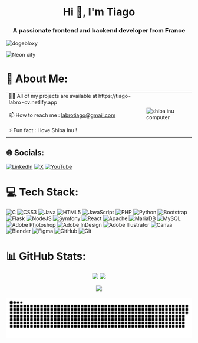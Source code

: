 <h1 align="center">Hi 👋, I'm Tiago</h1>
<h3 align="center">A passionate frontend and backend developer from France</h3>

<p align="left"> <img src="https://komarev.com/ghpvc/?username=dogebloxy&label=Profile%20views&color=0e75b6&style=flat" alt="dogebloxy" /> </p>

<img src="https://images-wixmp-ed30a86b8c4ca887773594c2.wixmp.com/f/68943bab-2120-477c-8255-e5c59abe39bf/dhxg3my-05411b6a-f4a1-40be-9d1c-49c2a9ec7640.png/v1/fill/w_1280,h_320,q_80,strp/faceit_banner_neon_city_pixel_art_by_merise_mrs_dhxg3my-fullview.jpg?token=eyJ0eXAiOiJKV1QiLCJhbGciOiJIUzI1NiJ9.eyJzdWIiOiJ1cm46YXBwOjdlMGQxODg5ODIyNjQzNzNhNWYwZDQxNWVhMGQyNmUwIiwiaXNzIjoidXJuOmFwcDo3ZTBkMTg4OTgyMjY0MzczYTVmMGQ0MTVlYTBkMjZlMCIsIm9iaiI6W1t7ImhlaWdodCI6Ijw9MzIwIiwicGF0aCI6IlwvZlwvNjg5NDNiYWItMjEyMC00NzdjLTgyNTUtZTVjNTlhYmUzOWJmXC9kaHhnM215LTA1NDExYjZhLWY0YTEtNDBiZS05ZDFjLTQ5YzJhOWVjNzY0MC5wbmciLCJ3aWR0aCI6Ijw9MTI4MCJ9XV0sImF1ZCI6WyJ1cm46c2VydmljZTppbWFnZS5vcGVyYXRpb25zIl19.qtNHunI_15KSdLrCy5fwkui2J6JRV9gGs514hPdXGYU" alt="Neon city" />

# 💫 About Me:

<table>
  <tr>
    <td>👨‍💻 All of my projects are available at https://tiago-labro-cv.netlify.app
      <br><br>📫 How to reach me : <a href="mailto:labrotiago@gmail.com">labrotiago@gmail.com</a>
      <br><br>⚡ Fun fact : I love Shiba Inu !</td>
    <td><img src="https://i0.wp.com/boingboing.net/wp-content/uploads/2016/06/ezgif-2034782460.gif?fit=1&ssl=1&resize=620%2C4000" alt="shiba inu computer" /></td>
  </tr>
</table>

## 🌐 Socials:
[![LinkedIn](https://img.shields.io/badge/LinkedIn-%230077B5.svg?logo=linkedin&logoColor=white)](https://www.linkedin.com/in/tiago-labro-31479029b/) [![X](https://img.shields.io/badge/X-black.svg?logo=X&logoColor=white)](https://x.com/BloxyDoge) [![YouTube](https://img.shields.io/badge/YouTube-%23FF0000.svg?logo=YouTube&logoColor=white)](https://youtube.com/@DogeBloxy) 

# 💻 Tech Stack:
![C](https://img.shields.io/badge/c-%2300599C.svg?style=for-the-badge&logo=c&logoColor=white) ![CSS3](https://img.shields.io/badge/css3-%231572B6.svg?style=for-the-badge&logo=css3&logoColor=white) ![Java](https://img.shields.io/badge/java-%23ED8B00.svg?style=for-the-badge&logo=openjdk&logoColor=white) ![HTML5](https://img.shields.io/badge/html5-%23E34F26.svg?style=for-the-badge&logo=html5&logoColor=white) ![JavaScript](https://img.shields.io/badge/javascript-%23323330.svg?style=for-the-badge&logo=javascript&logoColor=%23F7DF1E) ![PHP](https://img.shields.io/badge/php-%23777BB4.svg?style=for-the-badge&logo=php&logoColor=white) ![Python](https://img.shields.io/badge/python-3670A0?style=for-the-badge&logo=python&logoColor=ffdd54) ![Bootstrap](https://img.shields.io/badge/bootstrap-%238511FA.svg?style=for-the-badge&logo=bootstrap&logoColor=white) ![Flask](https://img.shields.io/badge/flask-%23000.svg?style=for-the-badge&logo=flask&logoColor=white) ![NodeJS](https://img.shields.io/badge/node.js-6DA55F?style=for-the-badge&logo=node.js&logoColor=white) ![Symfony](https://img.shields.io/badge/symfony-%23000000.svg?style=for-the-badge&logo=symfony&logoColor=white) ![React](https://img.shields.io/badge/react-%2320232a.svg?style=for-the-badge&logo=react&logoColor=%2361DAFB) ![Apache](https://img.shields.io/badge/apache-%23D42029.svg?style=for-the-badge&logo=apache&logoColor=white) ![MariaDB](https://img.shields.io/badge/MariaDB-003545?style=for-the-badge&logo=mariadb&logoColor=white) ![MySQL](https://img.shields.io/badge/mysql-4479A1.svg?style=for-the-badge&logo=mysql&logoColor=white) ![Adobe Photoshop](https://img.shields.io/badge/adobe%20photoshop-%2331A8FF.svg?style=for-the-badge&logo=adobe%20photoshop&logoColor=white) ![Adobe InDesign](https://img.shields.io/badge/Adobe%20InDesign-49021F?style=for-the-badge&logo=adobeindesign&logoColor=FF3366) ![Adobe Illustrator](https://img.shields.io/badge/adobe%20illustrator-%23FF9A00.svg?style=for-the-badge&logo=adobe%20illustrator&logoColor=white) ![Canva](https://img.shields.io/badge/Canva-%2300C4CC.svg?style=for-the-badge&logo=Canva&logoColor=white) ![Blender](https://img.shields.io/badge/blender-%23F5792A.svg?style=for-the-badge&logo=blender&logoColor=white) ![Figma](https://img.shields.io/badge/figma-%23F24E1E.svg?style=for-the-badge&logo=figma&logoColor=white) ![GitHub](https://img.shields.io/badge/github-%23121011.svg?style=for-the-badge&logo=github&logoColor=white) ![Git](https://img.shields.io/badge/git-%23F05033.svg?style=for-the-badge&logo=git&logoColor=white)
# 📊 GitHub Stats:

<p align="center">
  <img src="https://github-readme-stats.vercel.app/api?username=DogeBloxy&theme=slateorange&hide_border=false&include_all_commits=false&count_private=false" />
  <img src="https://nirzak-streak-stats.vercel.app/?user=DogeBloxy&theme=slateorange&hide_border=false" />
</p>

<p align="center">
  <img src="https://github-readme-stats.vercel.app/api/top-langs/?username=DogeBloxy&theme=slateorange&hide_border=false&include_all_commits=false&count_private=false&layout=compact" />
</p>


<picture>
  <source media="(prefers-color-scheme: dark)" srcset="https://raw.githubusercontent.com/dogebloxy/dogebloxy/output/github-snake-dark.svg" />
  <source media="(prefers-color-scheme: light)" srcset="https://raw.githubusercontent.com/dogebloxy/dogebloxy/output/github-snake.svg" />
  <img alt="github-snake" src="https://raw.githubusercontent.com/dogebloxy/dogebloxy/output/github-snake.svg" />
</picture>

<!-- Proudly created with GPRM ( https://gprm.itsvg.in ) -->


<!---
DogeBloxy/DogeBloxy is a ✨ special ✨ repository because its `README.md` (this file) appears on your GitHub profile.
You can click the Preview link to take a look at your changes.
--->
